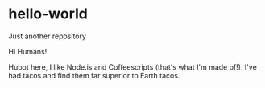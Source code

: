 # hello-world
Just another repository

Hi Humans!

Hubot here, I like Node.is and Coffeescripts (that's what I'm made of!).
I've had tacos and find them far superior to Earth tacos.
